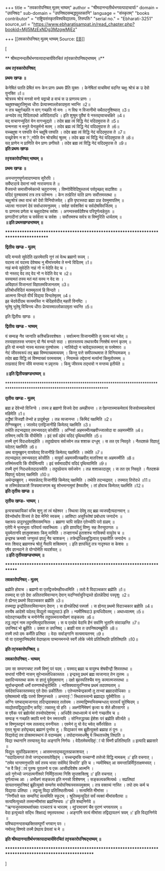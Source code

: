 +++
title = "तवकारोपनिषत् मूलम् भाष्यम्"
author = "श्रीमदानन्दतीर्थभगवत्पादाचार्याः"
domain = "उपनिषदः"
sub-domain = "उपनिषदसम्बद्धपुस्तकानि"
language = "संस्कृतम्"
"books contributor" = "राष्ट्रियसंस्कृतविश्वविद्यालयः, तिरुपतिः"
"serial no." = "Ebharati-3251"
source_url = "https://www.ebharatisampat.in/read_chapter.php?bookid=MjI5MzExNDg3MzgwMjEz"

+++
[[तवकारोपनिषत् मूलम् भाष्यम्	Source: [EB](https://www.ebharatisampat.in/read_chapter.php?bookid=MjI5MzExNDg3MzgwMjEz)]]

\[





** श्रीमदानन्दतीर्थभगवत्पादाचार्यविरचितं तƒवकारोपनिषद्भाष्यम् ॥**



**अथ तƒवकारोपनिषत्**

**प्रथमः खण्डः ॥**


केनेषितं पतति प्रेषितं मनः केन प्राणः प्रथमः प्रैति युक्तः । केनेषितां वाचमिमां वदन्ति चक्षुः श्रोत्रं क उ देवो युनक्ति ॥1॥  
श्रोत्रस्य श्रोत्रं मनसो मनो यद्वाचो ह वाचं स उ प्राणस्य प्राणः ।  
चक्षुषश्चक्षुरतिमुच्य धीराः प्रेत्यास्माल्लोकादमृता भवन्ति ॥2॥  
न तत्र चक्षुर्गच्छति न वाग् गच्छति नो मनः । न विद्म न विजानीमो यथैतदनुशिष्यात् ॥3॥  
अन्यदेव तद् विदितादथो अविदितादधि । इति शुश्रुम पूर्वेषां ये नस्तद्य्वाचचक्षिरे ॥4॥  
यद् वाचानभ्युदितं येन वागभ्युद्यते । तदेव ब्रह्म त्वं विद्धि नेदं यदिदमुपास ते ॥5॥  
यन्मनसा न मनुते येनाहुर्मनो मतम् । तदेव ब्रह्म त्वं विद्धि नेदं यदिदमुपास ते ॥6॥  
यच्चक्षुषा न पश्यति येन चक्षूंषि पश्यति । तदेव ब्रह्म त्वं विद्धि नेदं यदिदमुपास ते ॥7॥  
यच्छ्रोत्रेण न श?ृणोति येन श्रोत्रमिदं श्रुतम् । तदेव ब्रह्म त्वं विद्धि नेदं यदिदमुपास ते ॥8॥  
यत् प्राणेन न प्राणिति येन प्राणः प्रणीयते । तदेव ब्रह्म त्वं विद्धि नेदं यदिदमुपास ते ॥9॥  
**इति प्रथमः खण्डः**



**तƒवकारोपनिषत् भाष्यम् ॥**

**प्रथमः खण्डः ॥**


अनन्तगुणपूर्णत्वादगम्याय सुरैरपि ।  
सर्वेष्टदात्रे देवानां नमो नारायणाय ते ॥  
वैजयन्ते समासीनमेकान्ते चतुराननम् । विष्णोर्विविदिषुस्तत्त्वं पर्यपृच्छत् सदाशिवः ॥  
यदिदं पुरुषावश्यं तत्र तत्र पतेन्मनः । केन तत्प्रेरितं याति प्राणः सर्वोत्तमस्तथा ॥  
चक्षुःश्रोत्रं तथा वाचं को देवो विनियोजयेत् । इति पृष्टस्तदा ब्रह्मा प्राह देवमुमापतिम् ॥  
ध्यात्वा नारायणं देवं सर्वाधारमनूपमम् । सर्वज्ञं सर्वशक्तिं च सर्वदोषविवर्जितम् ॥  
यः प्राणस्य प्रणेता च चक्षुरादेश्च सर्वशः । अगम्यस्सर्वदेवैश्च परिपूर्णत्वहेतुतः ॥  
प्राणादीनां प्रणेता च सर्ववेत्ता च सर्वशः । सर्वोत्तमश्च सर्वत्र स विष्णुरिति धार्यताम् ॥  
**॥ इति प्रथमखण्डभाष्यम् ॥**



**\*\*\*\*\*\*\*\*\*\*\*\*\*\*\*\*\*\*\*\*\*\*\*\*\*\*\*\*\*\*\*\*\*\*\*\*\*\*\*\*\*\*\*\*\*\*\*\*\*\*\*\*\*\*\*\*\*\*\*\*\*\*\*\*\*\*\*\*\*\*\*\*\*\*\*\*\*\*\*\*\*\***





**द्वितीयः खण्डः - मूलम्**



यदि मन्यसे सुवेदेति दहरमेवापि नूनं त्वं वेत्थ ब्रह्मणो रूपम् ।  
यदस्य त्वं यदस्य देवेष्वथ नु मीमांस्यमेव ते मन्ये विदितम् ॥1॥  
नाहं मन्ये सुवेदेति नाहं नो न वेदेति वेद च ।  
यो नस्तद् वेद तद् वेद नो न वेदेति वेद च ॥2॥  
यस्यामतं तस्य मतं मतं यस्य न वेद सः ।  
अविज्ञातं विजानतां विज्ञातमविजानताम् ॥3॥  
प्रतिबोधविदितं मतममृतत्वं हि विन्दते ।  
आत्मना विन्दते वीर्यं विद्यया विन्दतेमृतम् ॥4॥  
इह चेदवेदीदथ सत्यमस्ति न चेदिहावेदीत् महती विनष्टिः ।  
भूतेषु भूतेषु विचिन्त्य धीराः प्रेत्यास्माल्लोकादमृता भवन्ति ॥5॥  

इति द्वितीयः खण्डः ॥



**द्वितीयः खण्डः - भाष्यम्**



यं सम्यङ् नैव जानाति कश्चिन्निरवशेषतः । सर्वात्मना विजानामीति तु यस्य मतं भवेत् ॥  
तस्याज्ञातस्स भगवान् यो नैवं मन्यते सदा । ज्ञातस्तस्य तथास्त्यैव निश्शेषं मननं कृतम् ॥  
इति यो मन्यते नास्य मतस्स पुरुषोत्तमः । नातिवेद्यो न चावेद्यस्तस्मात् स परमेश्वरः ॥  
नेदं जीवस्वरूपं तद् ब्रह्म विष्ण्वाख्यमव्ययम् । किन्तु यत्ते समीपस्थमास ते विनियामकम् ॥  
तदेव ब्रह्म विद्धि त्वं विष्ण्वाख्यं परमव्ययम् । नियामकं तद्देवानां मर्त्यानां किमुतोत्तमम् ॥  
तत्प्रसादं विना जीवे मन्तव्या न प्रवृत्तयः । किमु जीवस्य तद्भावो न मन्तव्य इतीर्यते ॥  

**॥ इति द्वितीयखण्डभाष्यम् ॥**



\*\*\*\*\*\*\*\*\*\*\*\*\*\*\*\*\*\*\*\*\*\*\*\*\*\*\*\*\*\*\*\*\*\*\*\*\*\*\*\*\*\*\*\*\*\*\*\*\*\*\*\*\*\*\*\*\*\*\*\*\*\*\*\*\*\*\*\*\*\*\*\*\*\*\*\*\*\*\*\*\*\*\*\*\*\*\*\*\*\*\*\*\*\*\*\*\*\*\*\*\*\*\*\*\*\*\*\*\*\*\*\*\*\*\*\*\*\*\*





**तृतीयः खण्डः - मूलम्**



ब्रह्म ह देवेभ्यो विजिग्ये । तस्य ह ब्रह्मणो विजये देवा अमहीयन्त । त ऐक्षन्तास्माकमेवायं विजयोस्माकमेवायं महिमेति ॥1॥  
तद्धैषां विजज्ञौ तेभ्यो ह प्रादुर्बभूव । तन्न व्यजानन्त । किमिदं यक्षमिति ॥2॥  
तेग्निमब्रुवन् । जातवेद एतद्विजानीहि किमेतद् यक्षमिति ॥3॥  
तथेति तदभ्यद्रवत् तमभ्यवदत् कोसीति । अग्निर्वा अहमस्मीत्यब्रवीज्जातवेदा वा अहमस्मीति ॥4॥  
तस्मिन् त्वयि किं वीर्यमिति । इदं सर्वं दहेयं यदिदं पृथिव्यामिति ॥5॥  
तस्मै तृणं विदधावेतद्दहेति । तदुपप्रेयाय सर्वजवेन तन्न शशाक दग्धुम् । स तत एव निववृते । नैतदशकं विज्ञातुं यदेतत् यक्षमिति ॥6॥  
अथ वायुमब्रुवन् वायवेतद् विजानीहि किमेतद् यक्षमिति । तथेति ॥7॥  
तदभ्यद्रवत् तमभ्यवदत् कोसीति । वायुर्वा अहमस्मीत्यब्रवीत् मातरिश्वा वा अहमस्मीति ॥8॥  
तस्मिंस्त्वयि किं वीर्यमित्यपि । इदं सर्वमाददीयं यदिदं पृथिव्यामिति ॥9॥  
तस्मै तृणं निदधावेतदादत्स्वेति । तदुपप्रेयाय सर्वजवेन । तन्न शशाकादातुम् । स तत एव निववृते । नैतदशकं विज्ञातुं यदेतत् यक्षमिति ॥10॥  
अथेन्द्रमब्रुवन् । मघवन्नेतद् विजानीहि किमेतद् यक्षमिति । तथेति तदभ्यद्रवत् । तस्मात् तिरोदधे ॥11॥  
स तस्मिन्नेवाकाशे स्त्रियमाजगाम बहु शोभमानामुमां हैमवतीम् । तां होवाच किमेतत् यक्षमिति ॥12॥  
**इति तृतीयः खण्डः ॥**



**तृतीयः खण्डः- भाष्यम् ।**

इत्यत्राख्यायिकां वच्मि शृणु तां त्वं महेश्वर । स्थित्वा देवेषु तद् ब्रह्म व्यजयद्दैत्यदानवान् ॥  
देवेभ्योर्थाय विजयं ते देवा मेनिरे स्वकम् । आविष्टा असुरैस्तेषां प्रबोधाय जनार्दनः ॥  
यक्षरूपः प्रादुरभूदुमाशिवसमन्वितः । ब्रह्मणा चापि सहित एतेभ्योपि परो ह्यहम् ॥  
एतेपि मे भृत्यभूताः परिवार्य व्यवस्थिताः । इति ज्ञापयितुं विष्णुः सह तैरप्युपागतः ॥  
यूयमेतानपि ज्ञातुमशक्ताः किमु मामिति । तज्ज्ञानार्थं हुताशश्च नासिक्यो वायुरेव च ॥  
इन्द्रश्च क्रमशो जग्मुस्तं ज्ञातुं नैव चाशकन् । तत्रेन्द्रोधिकबुद्धित्वात् पृच्छतीति जनार्दनः ॥  
मत्तः शिवाद् ब्रह्मणश्च श्रोतुं नैवापि शक्तिमान् । इति ज्ञापयितुं तत्र नादृश्यत स केशवः ॥  
एषैव ज्ञानदाने ते योग्योमेति व्यदर्शयत् ॥  
**॥ इति तृतीयखण्डभाष्यम् ॥**



**\*\*\*\*\*\*\*\*\*\*\*\*\*\*\*\*\*\*\*\*\*\*\*\*\*\*\*\*\*\*\*\*\*\*\*\*\*\*\*\*\*\*\*\*\*\*\*\*\*\*\*\*\*\*\*\*\*\*\*\*\*\*\*\*\*\*\*\*\***







**तवकारोपनिषत् - मूलम्**



ब्रह्मेति होवाच । ब्रह्मणो वा एतद्विजयेमहीयध्वमिति । ततो वै विदाञ्चकार ब्रह्मेति ॥1॥  
तस्माद् वा एते देवा अतितरामिवान्यान् देवान् यदग्निर्वायुरिन्द्रस्ते ह्येतन्नेदिष्ठं पस्पृशुः ॥2॥  
ते ह्येनत् प्रथमो विदाञ्चकार ब्रह्मेति ॥3॥  
तस्माद्वा इन्द्रोतितरामिवान्यान् देवान् । स ह्येनन्नेदिष्ठं पस्पर्श । स ह्येनत् प्रथमो विदाञ्चकार ब्रह्मेति ॥4॥  
तस्यैष आदेशो यदेतद् विद्युतो व्यद्युतदा3 इति । न्यमीमिषदा3 इत्यधिदैवतम् । अथाध्यात्मम् ॥5॥  
यदेतद्गच्छतीव च मनोनेनैव तदुपस्मरत्यभीक्ष्णं सङ्कल्पः ॥6॥  
तद्ध तद्वनं नाम तद्वनमित्युपासितव्यम् । स य एतदेवं वेदाभि हैनं सर्वाणि भूतानि संवाञ्छन्ति ॥7॥  
उपनिषदं भो ब्रूहीति । उक्ता त उपनिषद् । ब्राह्मी वाव त उपनिषदमब्रूमेति ॥8॥  
तस्मै तपो दमः कर्मेति प्रतिष्ठा । वेदाः सर्वाङ्गानि सत्यमायतनम् ॥9॥  
यो वा एतामुपनिषदमेवं वेदापहत्य पाप्मानमनन्ते स्वर्गे लोके ज्येये प्रतितिष्ठति प्रतितिष्ठति ॥10॥  

**इति तƒवकारोपनिषत् ॥**





**तवकारोपनिषत् - भाष्यम्**



उमा सा सम्यगाचष्ट तस्मै विष्णुं परं पदम् । यस्माद् ब्रह्मा च वायुश्च शेषवीन्द्रौ शिवस्तथा ॥  
सभार्या गर्विणो नासन् सुरेभ्यस्तेधिकास्ततः । इन्द्रस्तु प्रथमं ब्रह्म व्यजानात् तेन तूत्तमः ॥  
दक्षादिभ्यस्तथा कामः स ज्ञातुं पूर्वमुक्तवान् । दक्षो बृहस्पतिश्चैव मनुः कामात्मजस्तथा ॥  
सूर्याचन्द्रमसौ धर्मो वरुणश्चोचुरोमिति । नासिक्यवायुरग्निश्च प्रथमं तदपश्यताम् ॥  
सर्वदेवाधिकास्तस्माद् एते देवाः प्रकीर्तिताः । एतेभ्यश्चेन्द्रकामौ तु ताभ्यां ब्रह्मादयोधिकाः ॥  
एतेषामवमो वह्निः परमो विष्णुरुच्यते । अन्तराƒे स्थितास्त्वन्ये ब्रह्माद्याः पूर्वमीरिताः ॥  
अग्निः पश्चाद्य्वजानात् तदिन्द्रवाक्यात् ततोवमः । तस्माद्विष्ण्वभिसम्बन्धात् पारावर्यं सुुरेष्विदम् ॥  
व्यद्योतयद्विद्युदादीन् कपिƒाख्यस्तु यो हरिः । अक्ष्णोर्निमेषणं कृत्वा यः शेते क्षीरसागरे ॥  
स एवैकः परं ब्रह्मेत्येवं तस्योपदेशनम् । अधिदैवे तथाध्यात्मे यं मनो गच्छतीव च ॥  
सम्यङ् न गच्छति क्वापि मनो येन स्मरत्यपि । सोनिरुद्धाख्य ईशेशः परं ब्रह्मेति कीर्त्यते ॥  
स विष्णुस्तद्वनं नाम ततत्वाद् वननीयतः । एवमेनं तु यो वेद भवेत् सर्वैरपेक्षितः ॥  
एतत् श्रुत्वा हरोपृच्छद् ब्रह्माणं पुनरेव तु । विद्याकारं मम ब्रूहीत्युक्तो ब्रह्माह तं पुनः ॥  
विद्यावेद्यं तव प्रोक्तमास्थानं ते वदाम्यहम् । तपोदानस्वधर्मेषु ये स्थितास्तेषु तिष्ठति ॥  
विद्या स्थानानि तस्यास्तु वेदा अङ्गानि निर्णयः । वेदैतामेवमखिƒां यो विष्णौ प्रतितिष्ठति ॥ इत्यादि ब्रह्मसारे ॥  
विद्युतः सूर्यादिप्रकाशान् । आसमन्ताद्य्वद्युतत्प्राकाशयत् ।  
"यदादित्यगतं तेजो जगद्भासयतेखिƒम् । यच्चन्द्रमसि यच्चाग्नौ तत्तेजो विद्धि मामकम् ॥' इति वचनात् ।  
"तमेव भान्तमनुभाति सर्वं तस्य भासा सर्वमिदं विभाति' इति च । न्यमीमिषत् आ समन्तान्निमीिƒताक्षमभवत् ।  
"स वै किƒायं पुरुषः पुरातनो य एकः आसीदविशेष आत्मनि ।  
अग्रे गुणेभ्यो जगदात्मनीश्वरे निमीिƒतात्मा निशि सुप्तशक्तिषु ॥' इति वचनात् ।  
पूर्णत्वाच्च आः । अभीक्ष्णं सङ्कल्प इति मनसो विशेषणम् । सङ्कल्पकमित्यर्थः । सप्रतिष्ठां सायतनामुपनिषदं ब्रूहीत्युक्ते सम्यगेव मयोपनिषत्स्वरूपमुक्तम् । तत्र वक्तव्यं नास्ति । तपो दमः कर्म च विद्यायाः प्रतिष्ठा । तद्वत्सु विद्या प्रतितिष्ठतीत्यर्थः । सत्यमिति मीमांसा ।  
"निर्णीयते यतः सम्यगिदं सत्यमिति स्फुटम् । श्रुतिस्मृत्युदितं सर्वं व्यक्तं मीमांसयैतया ॥  
सत्यमित्युच्यते तस्मान्मीमांसा ब्रह्मनिश्चयः ॥' इति शब्दनिर्णये ॥  
"ऋग्यजुस्सामाथर्वाख्याः पञ्चरात्रं च भारतम् । मूƒरामायणं चैव पुराणं भगवत्परम् ॥  
वेदा इत्युच्यते सद्भिः शिक्षाद्यं स्मृतयस्तथा । अङ्गानि सत्यं मीमांसा तद्विद्यायतनं त्रयम् ॥' इति विद्यानिर्णये ॥  
यश्चिदानन्दसच्छक्तिसम्पूर्णो भगवान् परः ।  
नमोस्तु विष्णवे तस्मै प्रेष्ठाय प्रेयसां च मे ॥  

**इति श्रीमदानन्दतीर्थभगवत्पादाचार्यविरचितं तƒवकारोपनिषद्भाष्यम् ॥**



**\*\*\*\*\*\*\*\*\*\*\*\*\*\*\*\*\*\*\*\*\*\*\*\*\*\*\*\*\*\*\*\*\*\*\*\*\*\*\*\*\*\*\*\*\*\*\*\*\*\*\*\*\*\*\*\*\*\*\*\*\*\*\*\*\*\*\*\*\*\*\*\*\*\*\*\*\*\*\*\*\*\*\*\*\*\*\*\*\*\*\*\*\*\*\*\*\*\*\*\*\***







\]

